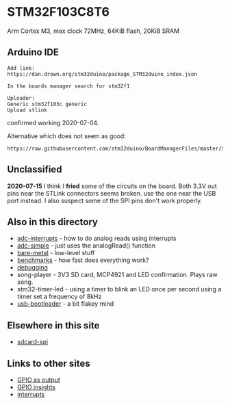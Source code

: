# STM32F103C8T6

Arm Cortex M3, max clock 72MHz, 64KiB flash, 20KiB SRAM

## Arduino IDE

```
Add link:
https://dan.drown.org/stm32duino/package_STM32duino_index.json

In the boards manager search for stm32f1

Uploader:
Generic stm32f103c generic
Upload stlink
```

confirmed working 2020-07-04.

Alternative which does not seem as good:
```
https://raw.githubusercontent.com/stm32duino/BoardManagerFiles/master/STM32/package_stm_index.json
```

## Unclassified

**2020-07-15** I think I **fried** some of the circuits on the board. Both 3.3V out pins near the STLink connectors seems broken. use the one near the USB port instead. I also suspect some of the SPI pins don't work properly.


## Also in this directory

* [adc-interrupts](adc-interrupts) - how to do analog reads using interrupts
* [adc-simple](adc-simple) - just uses the analogRead() function
* [bare-metal](bare) - low-level stuff
* [benchmarks](benchmarks) - how fast does everything work?
* [debugging](debugging.txt)
* song-player - 3V3 SD card, MCP4921 and LED confirmation. Plays raw song.
* stm32-timer-led - using a timer to blink an LED once per second using a timer set a frequency of 8kHz
* [usb-bootloader](usb-bootloader.md) - a bit flakey mind

## Elsewhere in this site

* [sdcard-spi](../sdcard-spi)

## Links to other sites

* [GPIO as output](https://www.gadgetronicx.com/stm32-microcontroller-gpio-output/)
* [GPIO insights](http://embedded-lab.com/blog/stm32-gpio-ports-insights/)
* [interrupts](https://www.electronicshub.org/working-with-interrupts-in-stm32f103c8t6/)
